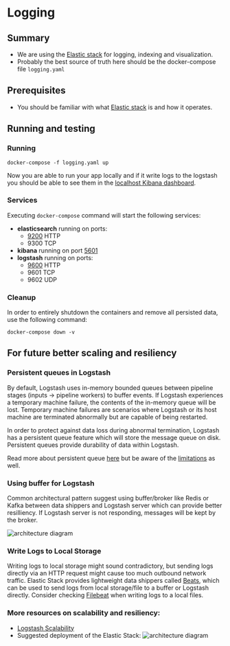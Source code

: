 # Logging

## Summary

- We are using the [Elastic stack](https://www.elastic.co/webinars/introduction-elk-stack) for logging, indexing and visualization.
- Probably the best source of truth here should be the docker-compose file `logging.yaml` 

## Prerequisites

- You should be familiar with what [Elastic stack](https://www.elastic.co/webinars/introduction-elk-stack) is and how it operates.

## Running and testing

### Running

```docker
docker-compose -f logging.yaml up
```

Now you are able to run your app locally and if it write logs to the logstash you should be able to see them in the [localhost Kibana dashboard](http://localhost:5601/).

### Services
Executing `docker-compose` command will start the following services:
- **elasticsearch** running on ports:
  - [9200](http://localhost:9200/) HTTP
  - 9300 TCP
- **kibana** running on port [5601](http://localhost:5601/)
- **logstash** running on ports:
  - [9600](http://localhost:9600/) HTTP
  - 9601 TCP
  - 9602 UDP

### Cleanup
In order to entirely shutdown the containers and remove all persisted data, use the following command:
```docker
docker-compose down -v
```

## For future better scaling and resiliency

### Persistent queues in Logstash
By default, Logstash uses in-memory bounded queues between pipeline stages (inputs → pipeline workers) to buffer events. If Logstash experiences a temporary machine failure, the contents of the in-memory queue will be lost. Temporary machine failures are scenarios where Logstash or its host machine are terminated abnormally but are capable of being restarted.

In order to protect against data loss during abnormal termination, Logstash has a persistent queue feature which will store the message queue on disk. Persistent queues provide durability of data within Logstash.

Read more about persistent queue [here](https://www.elastic.co/guide/en/logstash/current/persistent-queues.html) but be aware of the [limitations](https://www.elastic.co/guide/en/logstash/current/persistent-queues.html#persistent-queues-limitations) as well.

### Using buffer for Logstash
Common architectural pattern suggest using buffer/broker like Redis or Kafka between data shippers and Logstash server which can provide better resilliency. If Logstash server is not responding, messages will be kept by the broker.

![architecture diagram](https://aboullaite.me/content/images/2017/09/shecma.jpg)

### Write Logs to Local Storage
Writing logs to local storage might sound contradictory, but sending logs directly via an HTTP request might cause too much outbound network traffic. Elastic Stack provides lightweight data shippers called [Beats](https://www.elastic.co/beats/), which can be used to send logs from local storage/file to a buffer or Logstash directly. Consider checking [Filebeat](https://www.elastic.co/beats/filebeat) when writing logs to a local files.


### More resources on scalability and resiliency:
- [Logstash Scalability](https://www.elastic.co/guide/en/logstash/current/deploying-and-scaling.html#_scalability)
- Suggested deployment of the Elastic Stack:
![architecture diagram](https://dzone.com/storage/temp/8347294-deployment-architecture.jpg)